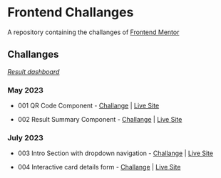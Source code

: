 # Frontend Challanges
A repository containing the challanges of [Frontend Mentor](https://www.frontendmentor.io/challenges)



## Challanges
*[Result dashboard](https://www.frontendmentor.io/profile/N1CK145)*


### May 2023

- 001 QR Code Component - [Challange](https://www.frontendmentor.io/solutions/basic-qrcode-component-nI-ClDpk76) | [Live Site](https://n1ck145.github.io/001_qr-code-component)

- 002 Result Summary Component - [Challange](https://www.frontendmentor.io/challenges/results-summary-component-CE_K6s0maV) | [Live Site](https://n1ck145.github.io/002_results-summary-component)


### July 2023

- 003 Intro Section with dropdown navigation - [Challange](https://www.frontendmentor.io/challenges/intro-section-with-dropdown-navigation-ryaPetHE5/) | [Live Site](https://n1ck145.github.io/003_intro-section-with-dropdown-navigation)

- 004 Interactive card details form - [Challange](https://www.frontendmentor.io/challenges/interactive-card-details-form-XpS8cKZDWw) | [Live Site](https://n1ck145.github.io/004_interactive-card-details-form)
